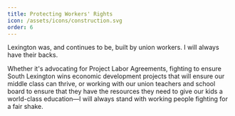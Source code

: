 ```yaml
---
title: Protecting Workers' Rights
icon: /assets/icons/construction.svg
order: 6
---
```


Lexington was, and continues to be, built by union workers. I will always have their backs.


Whether it's advocating for Project Labor Agreements, fighting to ensure South Lexington wins economic development projects that will ensure our middle class can thrive, or working with our union teachers and school board to ensure that they have the resources they need to give our kids a world-class education—I will always stand with working people fighting for a fair shake.
